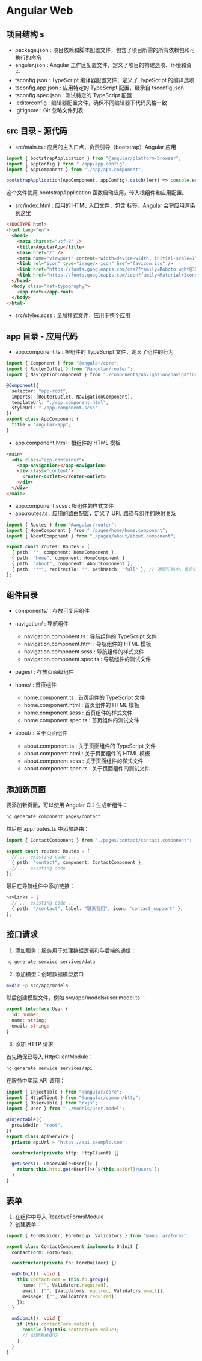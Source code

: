 # Angular Web

## 项目结构 s

- package.json : 项目依赖和脚本配置文件，包含了项目所需的所有依赖包和可执行的命令
- angular.json : Angular 工作区配置文件，定义了项目的构建选项、环境和资产
- tsconfig.json : TypeScript 编译器配置文件，定义了 TypeScript 的编译选项
- tsconfig.app.json : 应用特定的 TypeScript 配置，继承自 tsconfig.json
- tsconfig.spec.json : 测试特定的 TypeScript 配置
- .editorconfig : 编辑器配置文件，确保不同编辑器下代码风格一致
- .gitignore : Git 忽略文件列表

## src 目录 - 源代码

- src/main.ts : 应用的主入口点，负责引导（bootstrap）Angular 应用

```ts
import { bootstrapApplication } from "@angular/platform-browser";
import { appConfig } from "./app/app.config";
import { AppComponent } from "./app/app.component";

bootstrapApplication(AppComponent, appConfig).catch((err) => console.error(err));
```

这个文件使用 bootstrapApplication 函数启动应用，传入根组件和应用配置。

- src/index.html : 应用的 HTML 入口文件，包含 <app-root> 标签，Angular 会将应用渲染到这里

```html
<!DOCTYPE html>
<html lang="en">
  <head>
    <meta charset="utf-8" />
    <title>AngularApp</title>
    <base href="/" />
    <meta name="viewport" content="width=device-width, initial-scale=1" />
    <link rel="icon" type="image/x-icon" href="favicon.ico" />
    <link href="https://fonts.googleapis.com/css2?family=Roboto:wght@300;400;500&display=swap" rel="stylesheet" />
    <link href="https://fonts.googleapis.com/icon?family=Material+Icons" rel="stylesheet" />
  </head>
  <body class="mat-typography">
    <app-root></app-root>
  </body>
</html>
```

- src/styles.scss : 全局样式文件，应用于整个应用

## app 目录 - 应用代码

- app.component.ts : 根组件的 TypeScript 文件，定义了组件的行为

```ts
import { Component } from "@angular/core";
import { RouterOutlet } from "@angular/router";
import { NavigationComponent } from "./components/navigation/navigation.component";

@Component({
  selector: "app-root",
  imports: [RouterOutlet, NavigationComponent],
  templateUrl: "./app.component.html",
  styleUrl: "./app.component.scss",
})
export class AppComponent {
  title = "angular-app";
}
```

- app.component.html : 根组件的 HTML 模板

```html
<main>
  <div class="app-container">
    <app-navigation></app-navigation>
    <div class="content">
      <router-outlet></router-outlet>
    </div>
  </div>
</main>
```

- app.component.scss : 根组件的样式文件
- app.routes.ts : 应用的路由配置，定义了 URL 路径与组件的映射关系

```ts
import { Routes } from "@angular/router";
import { HomeComponent } from "./pages/home/home.component";
import { AboutComponent } from "./pages/about/about.component";

export const routes: Routes = [
  { path: "", component: HomeComponent },
  { path: "home", component: HomeComponent },
  { path: "about", component: AboutComponent },
  { path: "**", redirectTo: "", pathMatch: "full" }, // 通配符路由，重定向到首页
];
```

## 组件目录

- components/ : 存放可复用组件

- navigation/ : 导航组件
  - navigation.component.ts : 导航组件的 TypeScript 文件
  - navigation.component.html : 导航组件的 HTML 模板
  - navigation.component.scss : 导航组件的样式文件
  - navigation.component.spec.ts : 导航组件的测试文件
- pages/ : 存放页面级组件

- home/ : 首页组件
  - home.component.ts : 首页组件的 TypeScript 文件
  - home.component.html : 首页组件的 HTML 模板
  - home.component.scss : 首页组件的样式文件
  - home.component.spec.ts : 首页组件的测试文件
- about/ : 关于页面组件
  - about.component.ts : 关于页面组件的 TypeScript 文件
  - about.component.html : 关于页面组件的 HTML 模板
  - about.component.scss : 关于页面组件的样式文件
  - about.component.spec.ts : 关于页面组件的测试文件

## 添加新页面

要添加新页面，可以使用 Angular CLI 生成新组件：

```bash
ng generate component pages/contact
```

然后在 app.routes.ts 中添加路由：

```ts
import { ContactComponent } from "./pages/contact/contact.component";

export const routes: Routes = [
  // ... existing code ...
  { path: "contact", component: ContactComponent },
  // ... existing code ...
];
```

最后在导航组件中添加链接：

```ts
navLinks = [
  // ... existing code ...
  { path: "/contact", label: "联系我们", icon: "contact_support" },
];
```

## 接口请求

1. 添加服务：服务用于处理数据逻辑和与后端的通信：

```bash
ng generate service services/data
```

2. 添加模型：创建数据模型接口

```bash
mkdir -p src/app/models
```

然后创建模型文件，例如 src/app/models/user.model.ts ：

```ts
export interface User {
  id: number;
  name: string;
  email: string;
}
```

3. 添加 HTTP 请求

首先确保已导入 HttpClientModule：

```bash
ng generate service services/api
```

在服务中实现 API 调用：

```ts
import { Injectable } from "@angular/core";
import { HttpClient } from "@angular/common/http";
import { Observable } from "rxjs";
import { User } from "../models/user.model";

@Injectable({
  providedIn: "root",
})
export class ApiService {
  private apiUrl = "https://api.example.com";

  constructor(private http: HttpClient) {}

  getUsers(): Observable<User[]> {
    return this.http.get<User[]>(`${this.apiUrl}/users`);
  }
}
```

## 表单

1. 在组件中导入 ReactiveFormsModule
2. 创建表单：

```ts
import { FormBuilder, FormGroup, Validators } from "@angular/forms";

export class ContactComponent implements OnInit {
  contactForm: FormGroup;

  constructor(private fb: FormBuilder) {}

  ngOnInit(): void {
    this.contactForm = this.fb.group({
      name: ["", Validators.required],
      email: ["", [Validators.required, Validators.email]],
      message: ["", Validators.required],
    });
  }

  onSubmit(): void {
    if (this.contactForm.valid) {
      console.log(this.contactForm.value);
      // 处理表单提交
    }
  }
}
```
